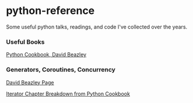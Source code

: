 # python-reference
Some useful python talks, readings, and code I've collected over the years.



### Useful Books
[Python Cookbook, David Beazley](https://www.oreilly.com/library/view/python-cookbook-3rd/9781449357337/)

### Generators, Coroutines, Concurrency
[David Beazley Page](http://www.dabeaz.com/coroutines/)

[Iterator Chapter Breakdown from Python Cookbook](notebooks/python-cookbook/ch4-iterators-generators.ipynb)
